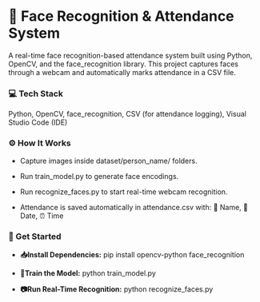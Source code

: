 <h1>📸 Face Recognition & Attendance System</h1>

<p>A real-time face recognition-based attendance system built using Python, OpenCV, and the face_recognition library. This project captures faces through a webcam and automatically marks attendance in a CSV file.</p>

<h3>💻 Tech Stack</h3>

Python, 
OpenCV, 
face_recognition, 
CSV (for attendance logging), 
Visual Studio Code (IDE)

<h3>⚙️ How It Works</h3>

- Capture images inside dataset/person_name/ folders.

- Run train_model.py to generate face encodings.

- Run recognize_faces.py to start real-time webcam recognition.

- Attendance is saved automatically in attendance.csv with:
👤 Name, 
📅 Date, 
⏰ Time

<h3>🚀 Get Started</h3>

- **📥Install Dependencies:** 
pip install opencv-python face_recognition

- **🧠Train the Model:**
python train_model.py

- **📷Run Real-Time Recognition:**
python recognize_faces.py
